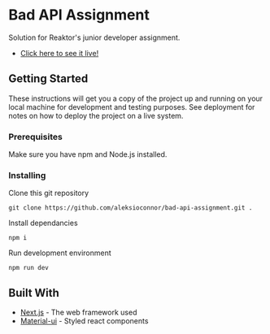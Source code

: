 # Bad API Assignment

Solution for Reaktor's junior developer assignment.
* [Click here to see it live!](https://distracted-bardeen-cb0dea.netlify.app/)


## Getting Started

These instructions will get you a copy of the project up and running on your local machine for development and testing purposes. See deployment for notes on how to deploy the project on a live system.

### Prerequisites

Make sure you have npm and Node.js installed.

### Installing

Clone this git repository

```
git clone https://github.com/aleksioconnor/bad-api-assignment.git .
```

Install dependancies

```
npm i
```

Run development environment

```
npm run dev
```

## Built With

* [Next.js](https://nextjs.org/) - The web framework used
* [Material-ui](https://material-ui.com/) - Styled react components

